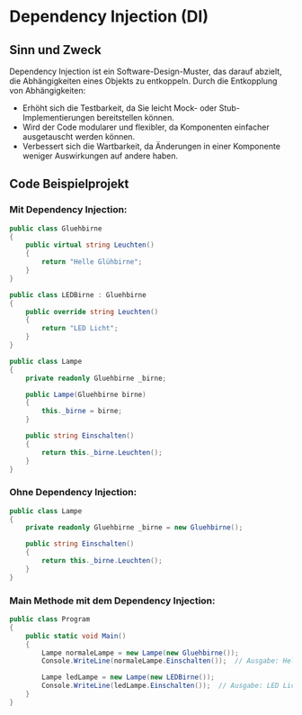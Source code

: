 # Dependency Injection (DI)

## Sinn und Zweck

Dependency Injection ist ein Software-Design-Muster, das darauf abzielt, die Abhängigkeiten eines Objekts zu entkoppeln. Durch die Entkopplung von Abhängigkeiten:

- Erhöht sich die Testbarkeit, da Sie leicht Mock- oder Stub-Implementierungen bereitstellen können.
- Wird der Code modularer und flexibler, da Komponenten einfacher ausgetauscht werden können.
- Verbessert sich die Wartbarkeit, da Änderungen in einer Komponente weniger Auswirkungen auf andere haben.

## Code Beispielprojekt

### Mit Dependency Injection:

```csharp
public class Gluehbirne 
{
    public virtual string Leuchten() 
    {
        return "Helle Glühbirne";
    }
}

public class LEDBirne : Gluehbirne
{
    public override string Leuchten()
    {
        return "LED Licht";
    }
}

public class Lampe 
{
    private readonly Gluehbirne _birne;

    public Lampe(Gluehbirne birne) 
    {
        this._birne = birne;
    }

    public string Einschalten() 
    {
        return this._birne.Leuchten();
    }
}
```
### Ohne Dependency Injection:

```csharp
public class Lampe 
{
    private readonly Gluehbirne _birne = new Gluehbirne();

    public string Einschalten() 
    {
        return this._birne.Leuchten();
    }
}
```
### Main Methode mit dem Dependency Injection:

```csharp
public class Program
{
    public static void Main()
    {
        Lampe normaleLampe = new Lampe(new Gluehbirne());
        Console.WriteLine(normaleLampe.Einschalten());  // Ausgabe: Helle Glühbirne

        Lampe ledLampe = new Lampe(new LEDBirne());
        Console.WriteLine(ledLampe.Einschalten());  // Ausgabe: LED Licht
    }
}
```
